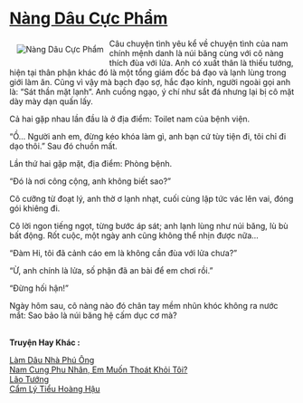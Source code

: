 <a href="https://utruyen.com/nang-dau-cuc-pham/16891/" title="Nàng Dâu Cực Phẩm"><h1>Nàng Dâu Cực Phẩm</h1></a><div style="display:table"><img align="right" style="float: left; padding: 10px;" src="https://utruyen.com/images/story/200x260/nang-dau-cuc-pham.jpg" alt="Nàng Dâu Cực Phẩm">Câu chuyện tình yêu kể về chuyện tình của nam chính mệnh danh là núi băng cùng với cô nàng thích đùa với lửa. Anh có xuất thân là thiếu tướng, hiện tại thân phận khác đó là một tổng giám đốc bá đạo và lạnh lùng trong giới làm ăn. Cũng vì vậy mà bạch đạo sợ, hắc đạo kính, người ngoài gọi anh là: “Sát thần mặt lạnh“. Anh cuồng ngạo, ý chí như sắt đá nhưng lại bị cô mặt dày mày dạn quấn lấy.<p></p>Cả hai gặp nhau lần đầu là ở địa điểm: Toilet nam của bệnh viện.<p></p>“Ồ... Người anh em, đừng kéo khóa làm gì, anh bạn cứ tùy tiện đi, tôi chỉ đi dạo thôi.” Sau đó chuồn mất.<p></p>Lần thứ hai gặp mặt, địa điểm: Phòng bệnh.<p></p>“Đó là nơi công cộng, anh không biết sao?”<p></p>Cô cưỡng từ đoạt lý, anh thờ ơ lạnh nhạt, cuối cùng lập tức vác lên vai, đóng gói khiêng đi.<p></p>Cô lời ngon tiếng ngọt, từng bước áp sát; anh lạnh lùng như núi băng, lù bù bất động. Rốt cuộc, một ngày anh cũng không thể nhịn được nữa...<p></p>“Đàm Hi, tôi đã cảnh cáo em là không cần đùa với lửa chưa?”<p></p>“Ừ, anh chính là lửa, số phận đã an bài để em chơi rồi.”<p></p>“Đừng hối hận!”<p></p>Ngày hôm sau, cô nàng nào đó chân tay mềm nhũn khóc không ra nước mắt: Sao bảo là núi băng hệ cấm dục cơ mà?</div><p><br><b>Truyện Hay Khác :</b></p><a href="https://utruyen.com/lam-dau-nha-phu-ong/13262/" alt="Làm Dâu Nhà Phú Ông">Làm Dâu Nhà Phú Ông</a><br/><a href="https://truyenngontinhay.wordpress.com/2019/10/03/nam-cung-phu-nhan-em-muon-thoat-khoi-toi/" alt="Nam Cung Phu Nhân, Em Muốn Thoát Khỏi Tôi?">Nam Cung Phu Nhân, Em Muốn Thoát Khỏi Tôi?</a><br/><a href="https://dammyh.wordpress.com/2019/11/07/lao-tuong/" alt="Lão Tướng">Lão Tướng</a><br/><a href="https://truyenngontinhay.wordpress.com/2019/10/03/cam-ly-tieu-hoang-hau/" alt="Cẩm Lý Tiểu Hoàng Hậu">Cẩm Lý Tiểu Hoàng Hậu</a><br/>